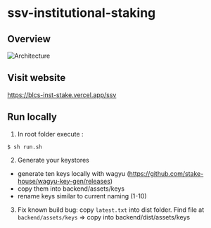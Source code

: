 # ssv-institutional-staking

## Overview
![Architecture](https://i.ibb.co/ZSNtwbK/Screenshot-2022-11-16-at-12-29-29.png)

## Visit website

https://blcs-inst-stake.vercel.app/ssv


## Run locally
1. In root folder execute :
```
$ sh run.sh
```

2. Generate your keystores
* generate ten keys locally with wagyu (https://github.com/stake-house/wagyu-key-gen/releases)
* copy them into backend/assets/keys
* rename keys similar to current naming (1-10)

3. Fix known build bug:
copy `latest.txt` into dist folder. 
Find file at `backend/assets/keys`
=> copy into backend/dist/assets/keys



